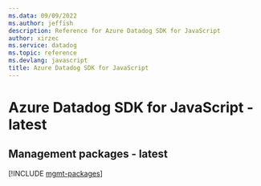 ```yaml
---
ms.data: 09/09/2022
ms.author: jeffish
description: Reference for Azure Datadog SDK for JavaScript
author: xirzec
ms.service: datadog
ms.topic: reference
ms.devlang: javascript
title: Azure Datadog SDK for JavaScript
---
```

# Azure Datadog SDK for JavaScript - latest

## Management packages - latest
[!INCLUDE [mgmt-packages](datadog-mgmt-index.md)]